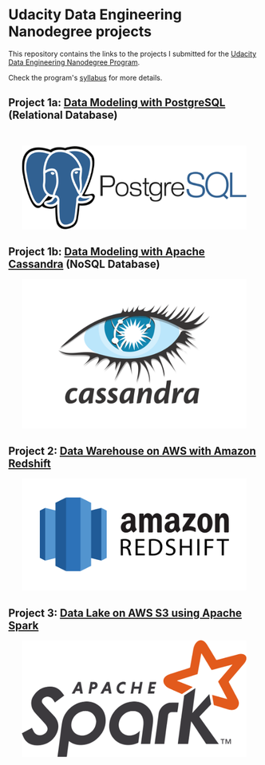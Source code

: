 # Udacity Data Engineering Nanodegree projects
This repository contains the links to the projects I submitted for the [Udacity Data Engineering Nanodegree Program](https://www.udacity.com/course/data-engineer-nanodegree--nd027). 

Check the program's [syllabus](https://d20vrrgs8k4bvw.cloudfront.net/documents/en-US/Data+Engineering+Nanodegree+Program+Syllabus.pdf) for more details.



## Project 1a: [Data Modeling with PostgreSQL](https://github.com/nasseredine/udacity-dend-p1a) (Relational Database)


<br/>
<p align="center"><img src="./images/postgresql.png" width="450px"/></p>





## Project 1b: [Data Modeling with Apache Cassandra](https://github.com/nasseredine/udacity-dend-p1b) (NoSQL Database)



<p align="center"><img src="./images/apache_cassandra.png" width="450px"/></p>





## Project 2: [Data Warehouse on AWS with Amazon Redshift](https://github.com/nasseredine/udacity-dend-p2)



<p align="center"><img src="./images/amazon_redshift.png" width="450px"/></p>





## Project 3: [Data Lake on AWS S3 using Apache Spark](https://github.com/nasseredine/udacity-dend-p3)



<p align="center"><img src="./images/apache_spark.png" width="450px"/></p>




<!--
## Project 4: [Data Pipelines with Airflow](https://github.com/nasseredine/udacity-dend-p4)



<p align="center"><img src="./images/apache_airflow.png" width="450px"/></p>





-->

